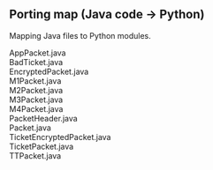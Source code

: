## Porting map (Java code -> Python) ##

Mapping Java files to Python modules. 

AppPacket.java  
BadTicket.java  
EncryptedPacket.java    
M1Packet.java   
M2Packet.java   
M3Packet.java   
M4Packet.java    
PacketHeader.java   
Packet.java     
TicketEncryptedPacket.java  
TicketPacket.java   
TTPacket.java   
